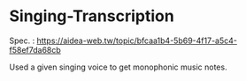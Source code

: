 # Singing-Transcription
Spec. : https://aidea-web.tw/topic/bfcaa1b4-5b69-4f17-a5c4-f58ef7da68cb

Used a given singing voice to get monophonic music notes.
